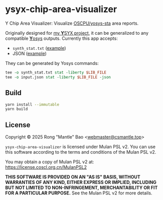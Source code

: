 # ysyx-chip-area-visualizer

Y Chip Area Visualizer: Visualize [OSCPU/yosys-sta](https://github.com/OSCPU/yosys-sta) area reports.

Originally designed for [my **Y**SYX project](https://github.com/CSharperMantle/ics2023), it can be generalized to any compatible [**Y**osys](https://github.com/YosysHQ/yosys) outputs. Currently this app accepts:

* `synth_stat.txt` ([example](/assets/synth_stat.txt))
* JSON ([example](/assets/input.json))

They can be generated by Yosys commands:

```tcl
tee -o synth_stat.txt stat -liberty $LIB_FILE
tee -o input.json stat -liberty $LIB_FILE -json
```

## Build

```sh
yarn install --immutable
yarn build
```

## License

Copyright &copy; 2025 Rong "Mantle" Bao <<webmaster@csmantle.top>>

`ysyx-chip-area-visualizer` is licensed under Mulan PSL v2. You can use this software according to the terms and conditions of the Mulan PSL v2.

You may obtain a copy of Mulan PSL v2 at: <https://license.coscl.org.cn/MulanPSL2>

**THIS SOFTWARE IS PROVIDED ON AN "AS IS" BASIS, WITHOUT WARRANTIES OF ANY KIND, EITHER EXPRESS OR IMPLIED, INCLUDING BUT NOT LIMITED TO NON-INFRINGEMENT, MERCHANTABILITY OR FIT FOR A PARTICULAR PURPOSE.** See the Mulan PSL v2 for more details.

